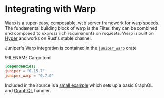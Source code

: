 # Integrating with Warp

[Warp] is a super-easy, composable, web server framework for warp speeds.
The fundamental building block of warp is the Filter: they can be combined and composed to express rich requirements on requests. Warp is built on [Hyper] and works on
Rust's stable channel.

Juniper's Warp integration is contained in the [`juniper_warp`][juniper_warp] crate:

!FILENAME Cargo.toml

```toml
[dependencies]
juniper = "0.15.7"
juniper_warp = "0.7.0"
```

Included in the source is a [small example][example] which sets up a basic GraphQL and [GraphiQL] handler.

[graphiql]: https://github.com/graphql/graphiql
[hyper]: https://hyper.rs/
[warp]: https://crates.io/crates/warp
[juniper_warp]: https://github.com/graphql-rust/juniper/tree/master/juniper_warp
[example]: https://github.com/graphql-rust/juniper/blob/master/juniper_warp/examples/warp_server.rs
